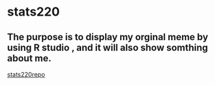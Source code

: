 # stats220
## The purpose is to display my orginal meme by using R studio , and it will also show somthing about me.
[stats220repo](http://github.com/chengwy0505/stats220)
